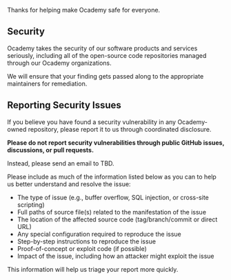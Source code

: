 Thanks for helping make Ocademy safe for everyone.

## Security

Ocademy takes the security of our software products and services seriously, including all of the open-source code repositories managed through our Ocademy organizations.

We will ensure that your finding gets passed along to the appropriate maintainers for remediation. 

## Reporting Security Issues

If you believe you have found a security vulnerability in any Ocademy-owned repository, please report it to us through coordinated disclosure.

**Please do not report security vulnerabilities through public GitHub issues, discussions, or pull requests.**

Instead, please send an email to TBD.

Please include as much of the information listed below as you can to help us better understand and resolve the issue:

  * The type of issue (e.g., buffer overflow, SQL injection, or cross-site scripting)
  * Full paths of source file(s) related to the manifestation of the issue
  * The location of the affected source code (tag/branch/commit or direct URL)
  * Any special configuration required to reproduce the issue
  * Step-by-step instructions to reproduce the issue
  * Proof-of-concept or exploit code (if possible)
  * Impact of the issue, including how an attacker might exploit the issue

This information will help us triage your report more quickly.
